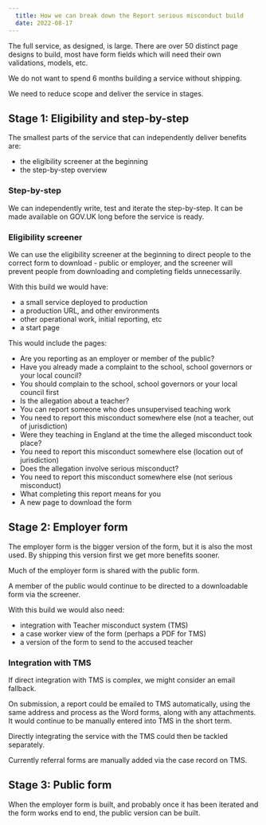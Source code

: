 ```yaml
---
  title: How we can break down the Report serious misconduct build
  date: 2022-08-17
---
```


The full service, as designed, is large. There are over 50 distinct page designs to build, most have form fields which will need their own validations, models, etc.

We do not want to spend 6 months building a service without shipping.

We need to reduce scope and deliver the service in stages.

## Stage 1: Eligibility and step-by-step

The smallest parts of the service that can independently deliver benefits are:

- the eligibility screener at the beginning
- the step-by-step overview

### Step-by-step

We can independently write, test and iterate the step-by-step. It can be made available on GOV.UK long before the service is ready.

### Eligibility screener

We can use the eligibility screener at the beginning to direct people to the correct form to download - public or employer, and the screener will prevent people from downloading and completing fields unnecessarily.

With this build we would have:

- a small service deployed to production
- a production URL, and other environments
- other operational work, initial reporting, etc
- a start page

This would include the pages:

- Are you reporting as an employer or member of the public?
- Have you already made a complaint to the school, school governors or your local council?
- You should complain to the school, school governors or your local council first
- Is the allegation about a teacher?
- You can report someone who does unsupervised teaching work
- You need to report this misconduct somewhere else (not a teacher, out of jurisdiction)
- Were they teaching in England at the time the alleged misconduct took place?
- You need to report this misconduct somewhere else (location out of jurisdiction)
- Does the allegation involve serious misconduct?
- You need to report this misconduct somewhere else (not serious misconduct)
- What completing this report means for you
- A new page to download the form

## Stage 2: Employer form

The employer form is the bigger version of the form, but it is also the most used. By shipping this version first we get more benefits sooner.

Much of the employer form is shared with the public form.

A member of the public would continue to be directed to a downloadable form via the screener.

With this build we would also need:

- integration with Teacher misconduct system (TMS)
- a case worker view of the form (perhaps a PDF for TMS)
- a version of the form to send to the accused teacher

### Integration with TMS

If direct integration with TMS is complex, we might consider an email fallback.

On submission, a report could be emailed to TMS automatically, using the same address and process as the Word forms, along with any attachments. It would continue to be manually entered into TMS in the short term.

Directly integrating the service with the TMS could then be tackled separately.

Currently referral forms are manually added via the case record on TMS.

## Stage 3: Public form

When the employer form is built, and probably once it has been iterated and the form works end to end, the public version can be built.
